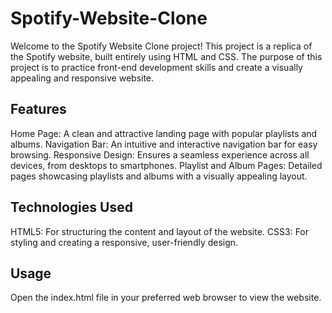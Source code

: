 # Spotify-Website-Clone
Welcome to the Spotify Website Clone project! This project is a replica of the Spotify website, built entirely using HTML and CSS. The purpose of this project is to practice front-end development skills and create a visually appealing and responsive website.

## Features
Home Page: A clean and attractive landing page with popular playlists and albums.
Navigation Bar: An intuitive and interactive navigation bar for easy browsing.
Responsive Design: Ensures a seamless experience across all devices, from desktops to smartphones.
Playlist and Album Pages: Detailed pages showcasing playlists and albums with a visually appealing layout.

## Technologies Used
HTML5: For structuring the content and layout of the website.
CSS3: For styling and creating a responsive, user-friendly design.

## Usage
Open the index.html file in your preferred web browser to view the website.
